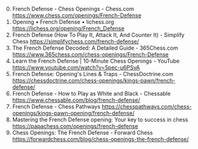 0. French Defense - Chess Openings - Chess.com
https://www.chess.com/openings/French-Defense
1. Opening • French Defense • lichess.org
https://lichess.org/opening/French_Defense
2. French Defense (How To Play It, Attack It, And Counter It) - Simplify Chess
https://simplifychess.com/french-defense/
3. The French Defense Decoded: A Detailed Guide - 365Chess.com
https://www.365chess.com/chess-openings/French-Defense
4. Learn the French Defense | 10-Minute Chess Openings - YouTube
https://www.youtube.com/watch?v=5pec-u6PSvA
5. French Defense: Opening's Lines & Traps - ChessDoctrine.com
https://chessdoctrine.com/chess-openings/kings-pawn/french-defense/
6. French Defense - How to Play as White and Black - Chessable
https://www.chessable.com/blog/french-defense/
7. French Defense - Chess Pathways
https://chesspathways.com/chess-openings/kings-pawn-opening/french-defense/
8. Mastering the French Defense opening: Your key to success in chess
https://papachess.com/openings/french-defense
9. Chess Openings: The French Defense - Forward Chess
https://forwardchess.com/blog/chess-openings-the-french-defense/
